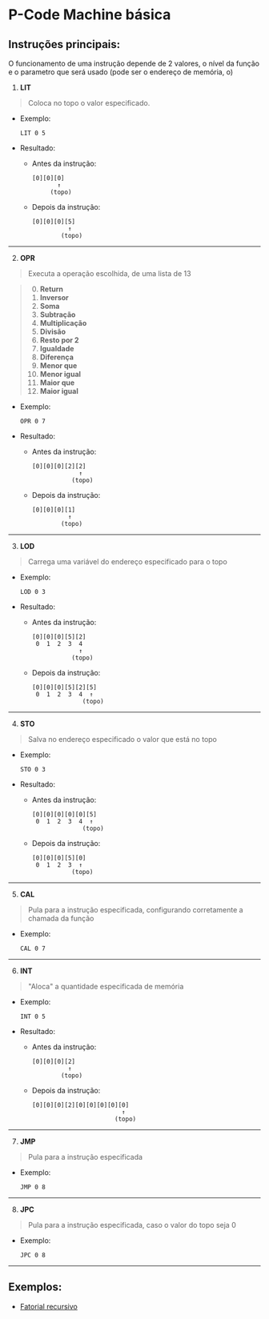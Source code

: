# P-Code Machine básica

## Instruções principais:

O funcionamento de uma instrução depende de 2 valores, o nível da função e o parametro que será usado (pode ser o endereço de memória, o)

1. **LIT**

> Coloca no topo o valor especificado.

- Exemplo:

    ```
    LIT 0 5
    ```

- Resultado:

    - Antes da instrução:

        ```
        [0][0][0]
               ↑
             (topo)
        ```

    - Depois da instrução:

        ```
        [0][0][0][5]
                  ↑
                (topo)
        ```


-----

2. **OPR**

> Executa a operação escolhida, de uma lista de 13

>  0. **Return**
>  1. **Inversor**
>  2. **Soma**
>  3. **Subtração**
>  4. **Multiplicação**
>  5. **Divisão**
>  6. **Resto por 2**
>  7. **Igualdade**
>  8. **Diferença**
>  9. **Menor que**
> 10. **Menor igual**
> 11. **Maior que**
> 12. **Maior igual**

- Exemplo:

    ```
    OPR 0 7
    ```


- Resultado:

    - Antes da instrução:

        ```
        [0][0][0][2][2]
                     ↑
                   (topo)
        ```

    - Depois da instrução:

        ```
        [0][0][0][1]
                  ↑
                (topo)
        ```

----

3. **LOD**

> Carrega uma variável do endereço especificado para o topo

- Exemplo:

    ```
    LOD 0 3
    ```

- Resultado:

    - Antes da instrução:

        ```
        [0][0][0][5][2]
         0  1  2  3  4
                     ↑
                   (topo)
        ```

    - Depois da instrução:

        ```
        [0][0][0][5][2][5]
         0  1  2  3  4  ↑
                      (topo)
        ```

-----

4. **STO**

> Salva no endereço especificado o valor que está no topo

- Exemplo:

    ```
    STO 0 3
    ```

- Resultado:

    - Antes da instrução:

        ```
        [0][0][0][0][0][5]
         0  1  2  3  4  ↑
                      (topo)
        ```

    - Depois da instrução:

        ```
        [0][0][0][5][0]
         0  1  2  3  ↑
                   (topo)
        ```

------

5. **CAL**

> Pula para a instrução especificada, configurando corretamente a chamada da função

- Exemplo:

    ```
    CAL 0 7
    ```

------

6. **INT**

> "Aloca" a quantidade especificada de memória

- Exemplo:

    ```
    INT 0 5
    ```

- Resultado:

    - Antes da instrução:

        ```
        [0][0][0][2]
                  ↑
                (topo)
        ```

    - Depois da instrução:

        ```
        [0][0][0][2][0][0][0][0][0]
                                 ↑
                               (topo)
        ```

------

7. **JMP**

> Pula para a instrução especificada

- Exemplo:
    
    ```
    JMP 0 8
    ```

----

8. **JPC** 

> Pula para a instrução especificada, caso o valor do topo seja 0

- Exemplo:

    ```
    JPC 0 8
    ```

------

## Exemplos:

- [Fatorial recursivo](./exemplos/fatorial_recursivo.c)